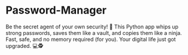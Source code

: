 # Password-Manager
Be the secret agent of your own security! 🔐 This Python app whips up strong passwords, saves them like a vault, and copies them like a ninja. Fast, safe, and no memory required (for you). Your digital life just got upgraded. 💻🕵️
